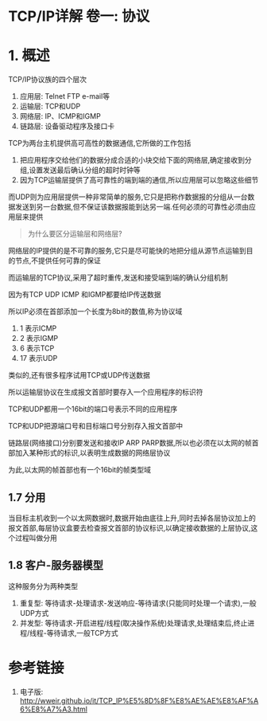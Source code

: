 # TCP/IP详解 卷一: 协议

# 1. 概述

TCP/IP协议族的四个层次

1. 应用层: Telnet FTP e-mail等
2. 运输层: TCP和UDP
3. 网络层: IP、ICMP和IGMP
4. 链路层: 设备驱动程序及接口卡

TCP为两台主机提供高可高性的数据通信,它所做的工作包括

1. 把应用程序交给他们的数据分成合适的小块交给下面的网络层,确定接收到分组,设置发送最后确认分组的超时时钟等
2. 因为TCP运输层提供了高可靠性的端到端的通信,所以应用层可以忽略这些细节

而UDP则为应用层提供一种非常简单的服务,它只是把称作数据报的分组从一台数据发送到另一台数据,但不保证该数据报能到达另一端.任何必须的可靠性必须由应用层来提供

> 为什么要区分运输层和网络层?

网络层的IP提供的是不可靠的服务,它只是尽可能快的地把分组从源节点运输到目的节点,不提供任何可靠的保证

而运输层的TCP协议,采用了超时重传,发送和接受端到端的确认分组机制


因为有TCP UDP ICMP 和IGMP都要给IP传送数据

所以IP必须在首部添加一个长度为8bit的数值,称为协议域

1. 1 表示ICMP
2. 2 表示IGMP
3. 6 表示TCP
4. 17 表示UDP

类似的,还有很多程序试用TCP或UDP传送数据

所以运输层协议在生成报文首部时要存入一个应用程序的标识符

TCP和UDP都用一个16bit的端口号表示不同的应用程序

TCP和UDP把源端口号和目标端口号分别存入报文首部中

链路层(网络接口)分别要发送和接收IP ARP PARP数据,所以也必须在以太网的帧首部加入某种形式的标识,以表明生成数据的网络层协议

为此,以太网的帧首部也有一个16bit的帧类型域

## 1.7 分用

当目标主机收到一个以太网数据时,数据开始由底往上升,同时去掉各层协议加上的报文首部,每层协议盒要去检查报文首部的协议标识,以确定接收数据的上层协议,这个过程叫做分用

## 1.8 客户-服务器模型

这种服务分为两种类型

1. 重复型: 等待请求-处理请求-发送响应-等待请求(只能同时处理一个请求),一般UDP方式
2. 并发型: 等待请求-开启进程/线程(取决操作系统)处理请求,处理结束后,终止进程/线程-等待请求,一般TCP方式





# 参考链接

1. 电子版: http://wweir.github.io/it/TCP_IP%E5%8D%8F%E8%AE%AE%E8%AF%A6%E8%A7%A3.html

